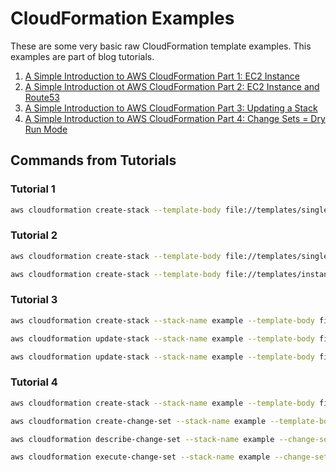 # CloudFormation Examples

These are some very basic raw CloudFormation template examples.  This examples are part of blog tutorials.

1. [A Simple Introduction to AWS CloudFormation Part 1: EC2 Instance](https://medium.com/boltops/a-simple-introduction-to-aws-cloudformation-part-1-1694a41ae59d)
2. [A Simple Introduction ot AWS CloudFormation Part 2: EC2 Instance and Route53](https://medium.com/boltops/a-simple-introduction-to-aws-cloudformation-part-2-d6d95ed30328)
3. [A Simple Introduction to AWS CloudFormation Part 3: Updating a Stack](https://medium.com/boltops/a-simple-introduction-to-cloudformation-part-3-updating-a-stack-6fe2bb3931a9)
4. [A Simple Introduction to AWS CloudFormation Part 4: Change Sets = Dry Run Mode](https://medium.com/boltops/a-simple-introduction-to-cloudformation-part-4-change-sets-dry-run-mode-c14e41dfeab7)


## Commands from Tutorials

### Tutorial 1

```bash
aws cloudformation create-stack --template-body file://templates/single-instance.yml --stack-name single-instance --parameters ParameterKey=KeyName,ParameterValue=tutorial ParameterKey=InstanceType,ParameterValue=t2.micro
```

### Tutorial 2

```bash
aws cloudformation create-stack --template-body file://templates/single-instance.yml --stack-name --stack-name route53-$(date +%s) --parameters ParameterKey=KeyName,ParameterValue=tutorial ParameterKey=InstanceType,ParameterValue=t2.micro ParameterKey=HostedZoneName,ParameterValue=sub.tongueroo.com. ParameterKey=Subdomain,ParameterValue=testsubdomain

aws cloudformation create-stack --template-body file://templates/instance-and-route53.yml --stack-name route53-$(date +%s) --parameters file://parameters/instance-and-route53.json
```

### Tutorial 3

```bash
aws cloudformation create-stack --stack-name example --template-body file://templates/single-instance.yml --parameters file://parameters/single-instance.json

aws cloudformation update-stack --stack-name example --template-body file://templates/instance-and-route53.yml --parameters file://parameters/instance-and-route53.json

aws cloudformation update-stack --stack-name example --template-body file://templates/single-instance.yml --parameters file://parameters/single-instance.json
```

### Tutorial 4

```bash
aws cloudformation create-stack --stack-name example --template-body file://templates/single-instance.yml --parameters file://parameters/single-instance.json

aws cloudformation create-change-set --stack-name example --template-body file://templates/instance-and-route53.yml --parameters file://parameters/instance-and-route53.json --change-set-name changeset-1

aws cloudformation describe-change-set --stack-name example --change-set-name changeset-1 | jq '.Changes[]'

aws cloudformation execute-change-set --stack-name example --change-set-name changeset-1
```



